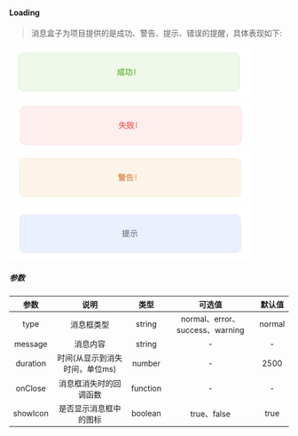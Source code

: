 #### Loading
> 消息盒子为项目提供的是成功、警告、提示、错误的提醒，具体表现如下:

![success](../images/message/success.png)
![error](../images/message/error.png)
![waning](../images/message/warning.png)
![normal](../images/message/normal.png)

##### 参数
| 参数 | 说明 | 类型 | 可选值 | 默认值 |
| :------: | :------: | :------: | :------: | :------: |
| type | 消息框类型 | string | normal、error、success、warning| normal
| message | 消息内容 | string | - | - |
| duration | 时间(从显示到消失时间，单位ms) | number | - | 2500 |
| onClose | 消息框消失时的回调函数 | function | - | - |
| showIcon | 是否显示消息框中的图标 | boolean | true、false | true |
